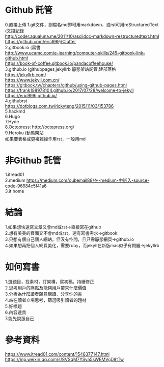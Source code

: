 # Github 託管  
0.直接上傳
1.git文件，副檔名md即可用markdown，或rst可用reStructuredText  (文擋紀錄  
http://coder.aqualuna.me/2011/10/asciidoc-markdown-restructuredtext.html  
https://github.com/eric999j/Clutter   
2.gitbook.io  (寫書  
http://www.ucamc.com/e-learning/computer-skills/245-gitbook-link-github.html  
https://book-of-coffee.gitbook.io/pandacoffeehouse/  
3.github.io  (githubpages,jekyllrb 靜態架站託管,建部落格    
https://jekyllrb.com/  
https://www.jekyll.com.cn/  
https://gitbook.tw/chapters/github/using-github-pages.html  
https://frank198978104.github.io/2017/07/28/welcome-to-jekyll  
https://eric999j.github.io/  
4.githubrst    
https://dotblogs.com.tw/rickyteng/2015/11/03/153786  
5.hackmd    
6.Hugo  
7.Hyde  
8.Octopress: http://octopress.org/  
9.Heroku (動態架站  
如果要表格或更複雜操作用rst，一般用md

# 非Github 託管  
1.itread01  
2.medium https://medium.com/cubemail88/在-medium-中嵌入-source-code-96984c5f41a6   
3.it home  

# 結論  
1.如果想快速寫文章又會md或rst->直接寫在github  
2.想有美美的頁面又不會md或rst，還有寫書需求->gitbook  
3.只想有個自己個人網站，但沒有空間，且只需靜態網頁->github.io  
4.如果想再把個人網頁美化，需要ruby，而jekyll在新版mac似乎有問題->jekyllrb  

# 如何寫書  
1.選題目，找素材，訂架構，寫初稿，持續修正  
2.思考用戶的痛點及能夠用戶帶來什麼價值  
3.分析為什麼讀者願意閱讀、分享你的書  
4.站在讀者立場思考，篩選吸引讀者的題材   
5.好標題  
6.內容連貫  
7.能先說服自己  

# 參考資料  
https://www.itread01.com/content/1546377147.html  
https://mp.weixin.qq.com/s/8VSqM7YSva5sWEMVgD8tTw  
